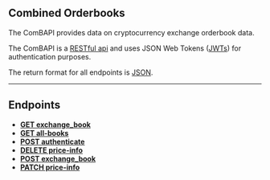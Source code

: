 ## Combined Orderbooks

The ComBAPI provides data on cryptocurrency exchange orderbook data.

The ComBAPI is a [RESTful api](http://en.wikipedia.org/wiki/Representational_State_Transfer "RESTful") and uses JSON Web Tokens ([JWTs](https://jwt.io/introduction/)) for authentication purposes.  

The return format for all endpoints is [JSON](http://json.org/ "JSON").

***

## Endpoints

- [**GET exchange_book**](https://github.com/jbexx/Combined-Orderbook/blob/master/markdowns/GET%20exchange-book.md)
- [**GET all-books**](https://github.com/jbexx/Combined-Orderbook/blob/master/markdowns/GET%20all-books.md)
- [**POST authenticate**](https://github.com/jbexx/Combined-Orderbook/blob/master/markdowns/POST%20authenticate.md)
- [**DELETE price-info**](https://github.com/jbexx/Combined-Orderbook/blob/master/markdowns/DELETE%20price-info.md)
- [**POST exchange_book**](https://github.com/jbexx/Combined-Orderbook/blob/master/markdowns/POST%20exchange_book.md)
- [**PATCH price-info**](https://github.com/jbexx/Combined-Orderbook/blob/master/markdowns/PATCH%20exchange_book.md)
